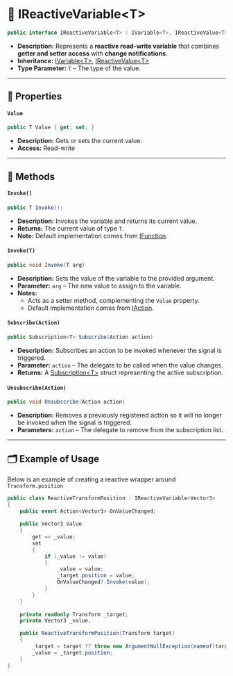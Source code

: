 # 🧩 IReactiveVariable&lt;T&gt;

```csharp
public interface IReactiveVariable<T> : IVariable<T>, IReactiveValue<T>
```

- **Description:** Represents a **reactive read-write variable** that combines **getter and setter access** with **change notifications**.
- **Inheritance:** [IVariable&lt;T&gt;](IVariable.md), [IReactiveValue&lt;T&gt;](../Values/IReactiveValue.md)
- **Type Parameter:** `T` – The type of the value.

---

## 🔑 Properties

#### `Value`

```csharp
public T Value { get; set; }
```

- **Description:** Gets or sets the current value.
- **Access:** Read-write

---

## 🏹 Methods

#### `Invoke()`

```csharp
public T Invoke();
```

- **Description:** Invokes the variable and returns its current value.
- **Returns:** The current value of type `T`.
- **Note:** Default implementation comes from [IFunction<R>](../Functions/IFunction.md).

#### `Invoke(T)`

```csharp
public void Invoke(T arg)
```

- **Description:** Sets the value of the variable to the provided argument.
- **Parameter:** `arg` – The new value to assign to the variable.
- **Notes:**
    - Acts as a setter method, complementing the `Value` property.
    - Default implementation comes from [IAction<T>](../Actions/IAction%601.md).

#### `Subscribe(Action)`

```csharp
public Subscription<T> Subscribe(Action action)  
```

- **Description:** Subscribes an action to be invoked whenever the signal is triggered.
- **Parameter:** `action` – The delegate to be called when the value changes.
- **Returns:** A [Subscription&lt;T&gt;](../Events/Subscription%601.md) struct representing the active
  subscription.


#### `Unsubscribe(Action)`

```csharp
public void Unsubscribe(Action action)  
```

- **Description:** Removes a previously registered action so it will no longer be invoked when the signal is triggered.
- **Parameters:** `action` – The delegate to remove from the subscription list.

---

## 🗂 Example of Usage

Below is an example of creating a reactive wrapper around `Transform.position`

```csharp
public class ReactiveTransformPosition : IReactiveVariable<Vector3>
{
    public event Action<Vector3> OnValueChanged;
    
    public Vector3 Value
    {
        get => _value;
        set
        {
            if (_value != value)
            {
                _value = value;
                _target.position = value;
                OnValueChanged?.Invoke(value);
            }
        }
    }
    
    private readonly Transform _target;
    private Vector3 _value;

    public ReactiveTransformPosition(Transform target)
    {
        _target = target ?? throw new ArgumentNullException(nameof(target));
        _value = _target.position;
    }
}
```
